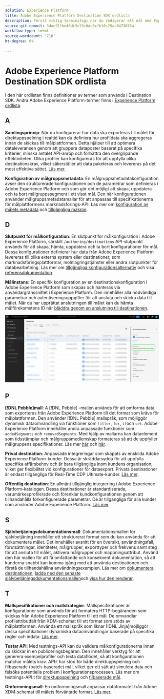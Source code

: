 ```yaml
---
solution: Experience Platform
title: Adobe Experience Platform Destination SDK ordlista
description: Förstå viktig terminologi när du redigerar ett mål med Experience Platform Destination SDK.
source-git-commit: 3dae91fbe46dc3e23c6ac0cfb10c25ac8473876a
workflow-type: tm+mt
source-wordcount: '716'
ht-degree: 0%

---
```



# Adobe Experience Platform Destination SDK ordlista

I den här ordlistan finns definitioner av termer som används i Destination SDK. Andra Adobe Experience Platform-termer finns i [Experience Platform ordlista](/help/landing/glossary.md).

## A

**Samlingsprincip**: När du konfigurerar hur data ska exporteras till målet för direktuppspelning i realtid kan du definiera hur profildata ska aggregeras innan de skickas till målplattformen. Detta hjälper till att optimera dataleveransen genom att gruppera dataposter baserat på specifika kriterier, minska antalet API-anrop och förbättra den övergripande effektiviteten. Olika profiler kan konfigureras för att uppfylla olika destinationskrav, vilket säkerställer att data paketeras och levereras på det mest effektiva sättet. [Läs mer](/help/destinations/destination-sdk/functionality/destination-configuration/aggregation-policy.md).

**Konfiguration av målgruppsmetadata**: En målgruppsmetadatakonfiguration avser den strukturerade konfigurationen och de parametrar som definieras i Adobe Experience Platform och som gör det möjligt att skapa, uppdatera och ta bort målgruppssegment i ett visst mål. Den här konfigurationen använder målgruppsmetadatamallar för att anpassas till specifikationerna för målplattformens marknadsförings-API. Läs mer om [konfiguration av målets metadata](/help/destinations/destination-sdk/functionality/audience-metadata-management.md) och [tillgängliga makron](/help/destinations/destination-sdk/functionality/audience-metadata-management.md#macros).

## D

**Slutpunkt för målkonfiguration**: En slutpunkt för målkonfiguration i Adobe Experience Platform, särskilt `/authoring/destinations` API-slutpunkt används för att skapa, hämta, uppdatera och ta bort konfigurationer för mål. Dessa konfigurationer definierar hur data från Adobe Experience Platform levereras till olika externa system eller destinationer, som marknadsföringsplattformar, molnlagringstjänster eller andra slutpunkter för databearbetning. Läs mer om [tillgängliga konfigurationsalternativ](/help/destinations/destination-sdk/functionality/configuration-options.md#destination-configuration) och visa [referensdokumentation](/help/destinations/destination-sdk/authoring-api/destination-configuration/create-destination-configuration.md).

**Målinstans**: En specifik konfiguration av en destinationskonfiguration i Adobe Experience Platform som skapas och hanteras via användargränssnittet i Experience Platform. Den innehåller alla nödvändiga parametrar och autentiseringsuppgifter för att ansluta och skicka data till målet. När du har upprättat anslutningen till målet kan du hämta målförekomstens ID när [bläddra genom en anslutning till destinationen](/help/destinations/ui/destination-details-page.md).

![Användargränssnittsbild för att hämta målinstans-ID](/help/destinations/destination-sdk/assets/testing-api/get-destination-instance-id.png)

## P

**[!DNL Pebble]mall**: A [!DNL Pebble] -mallen används för att omforma data som exporteras från Adobe Experience Platform till det format som krävs för målplattformen. Den använder [!DNL Pebble] mallspråk, som möjliggör dynamisk dataomvandling via funktioner som `filter`, `for`, `if`och `set`. Adobe Experience Platform innehåller andra anpassade funktioner som `addedSegments` och `removedSegments`. Med hjälp av mallarna kan dataelement som tidsstämplar och målgruppsmedlemskap formateras så att de uppfyller målgruppens specifikationer. Läs mer [här](/help/destinations/destination-sdk/functionality/destination-server/message-format.md) och [här](/help/destinations/destination-sdk/functionality/destination-server/templating-specs.md).

**Privat destination**: Anpassade integreringar som skapats av enskilda Adobe Experience Platform-kunder. Dessa är skräddarsydda för att uppfylla specifika affärsbehov och är bara tillgängliga inom kundens organisation, vilket ger flexibilitet vid konfigurationer för dataexport. Privata destinationer är endast tillgängliga för Real-Time CDP Ultimate-kunder. [Läs mer](/help/destinations/destination-sdk/overview.md#productized-custom-integrations).

**Offentlig destination**: En allmänt tillgänglig integrering i Adobe Experience Platform-katalogen. Dessa destinationer är standardiserade, varumärkesprofilerade och förenklar kundkonfigurationen genom att tillhandahålla förkonfigurerade parametrar. De är tillgängliga för alla kunder som använder Adobe Experience Platform. [Läs mer](/help/destinations/destination-sdk/overview.md#productized-custom-integrations).

## S

**Självbetjäningsdokumentationsmall**: Dokumentationsmallen för självbetjäning innehåller ett strukturerat format som du kan använda för att dokumentera målet. Det innehåller avsnitt för en översikt, användningsfall, förutsättningar, identiteter, målgrupper, exporttyper och frekvens samt steg för att ansluta till målet, aktivera målgrupper och mappningsattribut. Använd den här mallen för att få omfattande och konsekvent dokumentation, så att kunderna snabbt kan komma igång med att använda destinationen och förstå de tillhandahållna användningsexemplen. Läs mer om [dokumentera destinationen](/help/destinations/destination-sdk/docs-framework/documentation-instructions.md), [ladda ned den senaste självbetjäningsdokumentationsmallen](/help/destinations/destination-sdk/assets/docs-framework/yourdestination-template.zip)och [visa hur den renderar](/help/destinations/destination-sdk/docs-framework/self-service-template.md).

## T

**Mallspecifikationer och mallstrategier**: Mallspecifikationer är konfigurationer som används för att formatera HTTP-begäranden som skickas från Adobe Experience Platform till ett mål. De omvandlar profilattributfält från XDM-schemat till ett format som stöds av målplattformen. Använda ett mallspråk som liknar [!DNL Jinja]möjliggör dessa specifikationer dynamiska dataomvandlingar baserade på specifika regler och indata. [Läs mer](/help/destinations/destination-sdk/functionality/destination-server/templating-specs.md).

**Testar API**: Med testnings-API kan du validera målkonfigurationerna innan du skickar in en publiceringsbegäran. Den innehåller verktyg för att generera exempelprofiler och testa dataflödet, så att konfigurationen matchar målets krav. API:t har stöd för både direktuppspelning och filbaserade (batch-baserade) mål, vilket ger ett sätt att simulera data och felsöka potentiella problem i konfigurationsprocessen. Läs mer om testnings-API:t för [direktuppspelning](/help/destinations/destination-sdk/testing-api/streaming-destinations/streaming-destination-testing-overview.md) och [filbaserade mål](/help/destinations/destination-sdk/testing-api/batch-destinations/file-based-destination-testing-overview.md).

**Omformningsmall**: En omformningsmall anpassar dataformatet från Adobe XDM-schemat till målets förväntade format. [Läs mer](/help/destinations/destination-sdk/functionality/destination-server/message-format.md).